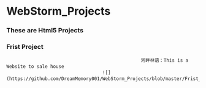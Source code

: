 # WebStorm_Projects
### These are  Html5 Projects

###                                                             Frist Project  




                                                     河畔林语：This is a Website to sale house 
                                       ![](https://github.com/DreamMemory001/WebStorm_Projects/blob/master/Frist_Project.gif)       
                                                    
